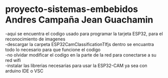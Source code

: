 # proyecto-sistemas-embebidos Andres Campaña Jean Guachamin

-aqui se encuentra el codigo usado para programar la tarjeta ESP32, para el reconocimiento de imagenes<br/>
-descargar la carpeta ESP32CamClassificationTlfjs dentro se encuantra todo lo necesario para
que funcione el codigo<br/>
-no olvidar modificar el codigo en la parte de la red para conectarse a su red wifi <br/>
-instalar las librerias necesarias para usar la ESP32-CAM ya sea con arduino IDE o VSC<br/>
